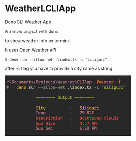 # WeatherLCLIApp
Deno CLI Weather App

A simple project with deno

to show weather info on terminal

It uses Open Weather API 

```
$ deno run --allow-net .\index.ts -c "siliguri"
```

after -c flag you have to provide a city name as string

![Sample Output Image](./pictures/output.png)
